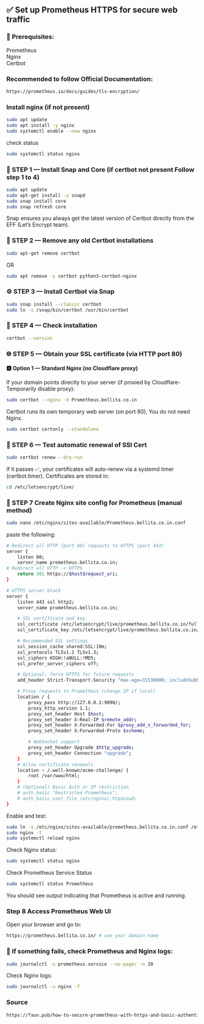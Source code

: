 ## ✅ Set up Prometheus HTTPS for secure web traffic  

### 🧱 Prerequisites:
Prometheus  
Nginx   
Certbot

### Recommended to follow Official Documentation:
```sh
https://prometheus.io/docs/guides/tls-encryption/
```

### Install nginx (if not present)
```sh
sudo apt update
sudo apt install -y nginx
sudo systemctl enable --now nginx
```
check status
```sh
sudo systemctl status nginx
```

### 🧱 STEP 1 — Install Snap and Core (if certbot not present Follow step 1 to 4)
```sh
sudo apt update
sudo apt-get install -y snapd
sudo snap install core
sudo snap refresh core
```
Snap ensures you always get the latest version of Certbot directly from the EFF (Let’s Encrypt team).

### 🧹 STEP 2 — Remove any old Certbot installations
```sh
sudo apt-get remove certbot
```
OR
```sh
sudo apt remove -y certbot python3-certbot-nginx
```

### ⚙️ STEP 3 — Install Certbot via Snap
```sh
sudo snap install --classic certbot
sudo ln -s /snap/bin/certbot /usr/bin/certbot
```

### 🧰 STEP 4 — Check installation
```sh
certbot --version
```

### 🌐 STEP 5 — Obtain your SSL certificate (via HTTP port 80)

#### 🅰️ Option 1 — Standard Nginx (no Cloudflare proxy)
If your domain points directly to your server (if proxied by Cloudflare-Temporarily disable proxy):
```sh
sudo certbot --nginx -d Prometheus.bellita.co.in
```

Certbot runs its own temporary web server (on port 80), You do not need Nginx.
```sh
sudo certbot certonly --standalone
```

### 🔁 STEP 6 — Test automatic renewal of SSl Cert
```sh
sudo certbot renew --dry-run
```
If it passes ✅, your certificates will auto-renew via a systemd timer (certbot.timer).
Certificates are stored in:
```sh
cd /etc/letsencrypt/live/
```
### 🔁 STEP 7 Create Nginx site config for Prometheus (manual method)
```sh
sudo nano /etc/nginx/sites-available/Prometheus.bellita.co.in.conf
```
paste the following:
```sh
# Redirect all HTTP (port 80) requests to HTTPS (port 443)
server {
    listen 80;
    server_name prometheus.bellita.co.in;
# Redirect all HTTP -> HTTPS
    return 301 https://$host$request_uri;
}

# HTTPS server block
server {
    listen 443 ssl http2;
    server_name prometheus.bellita.co.in;

    # SSL certificate and key
    ssl_certificate /etc/letsencrypt/live/prometheus.bellita.co.in/fullchain.pem;
    ssl_certificate_key /etc/letsencrypt/live/prometheus.bellita.co.in/privkey.pem;

    # Recommended SSL settings
    ssl_session_cache shared:SSL:10m;
    ssl_protocols TLSv1.2 TLSv1.3;
    ssl_ciphers HIGH:!aNULL:!MD5;
    ssl_prefer_server_ciphers off;

    # Optional: force HTTPS for future requests
    add_header Strict-Transport-Security "max-age=31536000; includeSubDomains; preload" always;

    # Proxy requests to Prometheus (change IP if local)
    location / {
        proxy_pass http://127.0.0.1:9090/;
        proxy_http_version 1.1;
        proxy_set_header Host $host;
        proxy_set_header X-Real-IP $remote_addr;
        proxy_set_header X-Forwarded-For $proxy_add_x_forwarded_for;
        proxy_set_header X-Forwarded-Proto $scheme;

        # WebSocket support
        proxy_set_header Upgrade $http_upgrade;
        proxy_set_header Connection "upgrade";
    }
    # Allow certificate renewals
    location ~ /.well-known/acme-challenge/ {
        root /var/www/html;
    }
    # (Optional) Basic Auth or IP restriction
    # auth_basic "Restricted Prometheus";
    # auth_basic_user_file /etc/nginx/.htpasswd;
}
```
Enable and test:
```sh
sudo ln -s /etc/nginx/sites-available/prometheus.bellita.co.in.conf /etc/nginx/sites-enabled/
sudo nginx -t
sudo systemctl reload nginx
```
Check Nginx status:
```sh
sudo systemctl status nginx
```

Check Prometheus Service Status
```sh
sudo systemctl status Prometheus
```
You should see output indicating that Prometheus is active and running.

### Step 8 Access Prometheus Web UI
Open your browser and go to:
```sh
https://prometheus.bellita.co.in/ # use your domain name
```
### 🧾 If something fails, check Prometheus and Nginx logs:
```sh
sudo journalctl -u prometheus.service --no-pager -n 20
```
Check Nginx logs:
```sh
sudo journalctl -u nginx -f
```

### Source
```sh
https://faun.pub/how-to-secure-prometheus-with-https-and-basic-authentication-ce67fa2c18fd
```
